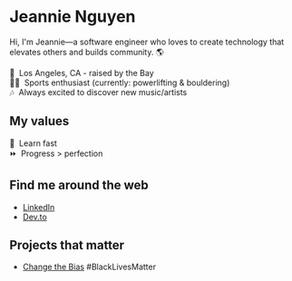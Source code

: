 # Jeannie Nguyen

Hi, I'm Jeannie—a software engineer who loves to create technology that elevates others and builds community. 🌎

🌉&nbsp; Los Angeles, CA - raised by the Bay<br>
🧗‍♀️&nbsp; Sports enthusiast (currently: powerlifting & bouldering)<br>
🎶&nbsp; Always excited to discover new music/artists

## My values

🍏&nbsp; Learn fast<br>
⏩&nbsp; Progress > perfection<br>

## Find me around the web

- [LinkedIn](https://www.linkedin.com/in/jeannie-t-nguyen/)
- [Dev.to](https://dev.to/jeannienguyen)

## Projects that matter

- [Change the Bias](https://changethebias.com/) #BlackLivesMatter
